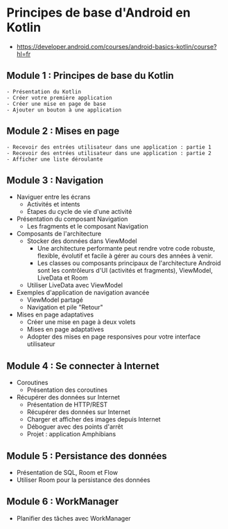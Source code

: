 # Principes de base d'Android en Kotlin
- https://developer.android.com/courses/android-basics-kotlin/course?hl=fr

## Module 1 : Principes de base du Kotlin
    - Présentation du Kotlin
    - Créer votre première application
    - Créer une mise en page de base
    - Ajouter un bouton à une application

## Module 2 : Mises en page
    - Recevoir des entrées utilisateur dans une application : partie 1
    - Recevoir des entrées utilisateur dans une application : partie 2
    - Afficher une liste déroulante

## Module 3 : Navigation
  - Naviguer entre les écrans
    - Activités et intents
    - Étapes du cycle de vie d'une activité
  - Présentation du composant Navigation
    - Les fragments et le composant Navigation
  - Composants de l'architecture
    - Stocker des données dans ViewModel
      - Une architecture performante peut rendre votre code robuste, flexible, évolutif et facile à gérer au cours des années à venir.
      - Les classes ou composants principaux de l'architecture Android sont les contrôleurs d'UI (activités et fragments), ViewModel, LiveData et Room
    - Utiliser LiveData avec ViewModel
  - Exemples d'application de navigation avancée
    - ViewModel partagé
    - Navigation et pile "Retour"
  - Mises en page adaptatives
    - Créer une mise en page à deux volets
    - Mises en page adaptatives
    - Adopter des mises en page responsives pour votre interface utilisateur
  
## Module 4 : Se connecter à Internet
- Coroutines
  - Présentation des coroutines
- Récupérer des données sur Internet
  - Présentation de HTTP/REST
  - Récupérer des données sur Internet
  - Charger et afficher des images depuis Internet
  - Déboguer avec des points d'arrêt
  - Projet : application Amphibians
## Module 5 : Persistance des données
- Présentation de SQL, Room et Flow
- Utiliser Room pour la persistance des données
## Module 6 : WorkManager
- Planifier des tâches avec WorkManager